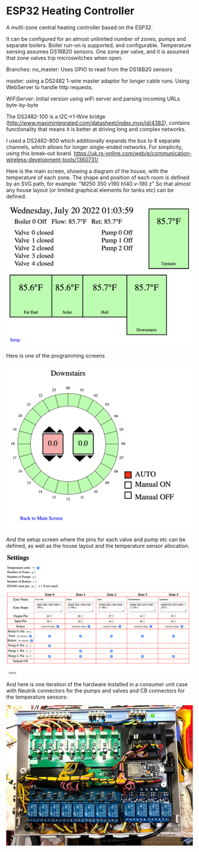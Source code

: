 ESP32 Heating Controller
==============

A multi-zone central heating controller based on the ESP32.

It can be configured for an almost unlimited number of zones, pumps and separate boilers.
Boiler run-on is supported, and configurable. 
Temperature sensing assumes DS18B20 sensors. 
One zone per valve, and it is assumed that zone valves trip microswitches when open. 
 
Branches: 
no_master: Uses GPIO to read from the DS18B20 sensors

master: using a DS2482 1-wire master adaptor for longer cable runs. Using WebServer
to handle http requests. 

WiFiServer: Initial version using wiFi server and parsing incoming URLs byte-by-byte
 
The DS2482-100 is a I2C->1-Wire bridge (http://www.maximintegrated.com/datasheet/index.mvp/id/4382),
contains functionality that means it is better at driving long and complex networks. 

I used a DS2482-800 which additionally expands the bus to 8 separate channels, which allows
for longer single-ended networks.
For simplicity, using this break-out board. 
https://uk.rs-online.com/web/p/communication-wireless-development-tools/1360731/

Here is the main screen, showing a diagram of the house, with the temperature of each zone. 
The shape and position of each room is defined by an SVG path, for example:
"M250 350 v190 h140 v-190 z"
So that almost any house layout (or limited graphical elements for tanks etc) can be defined. 

<kbd>![Alt text](FrontPage.png?raw=true "Status screen")</kbd>

Here is one of the programming screens

<kbd>![Alt text](Screenshot.png?raw=true "Programming screen for one zone")</kbd>

And the setup screen where the pins for each valve and pump etc can be defined, as well
as the house layout and the temperature sensor allocation. 

<kbd>![Alt text](Settings.png?raw=true "Setup / Configuration Screen")</kbd>

And here is one iteration of the hardware installed in a consumer unit case with
Neutrik connectors for the pumps and valves and CB connectors for the temperature sensors:

<kbd>![Alt text](IMG_5434.jpg?raw=true "Hardware")</kbd>
